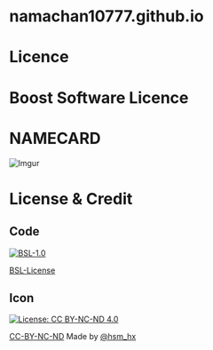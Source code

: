 # namachan10777.github.io
# Licence
Boost Software Licence
=======
# NAMECARD
![Imgur](https://i.imgur.com/G5PvC2p.png)

# License & Credit
## Code
[![BSL-1.0](https://img.shields.io/badge/License-BSL%201.0-blue.svg)](https://opensource.org/licenses/BSL-1.0)

[BSL-License](https://opensource.org/licenses/BSL-1.0)
## Icon
[![License: CC BY-NC-ND 4.0](https://img.shields.io/badge/License-CC%20BY--NC--ND%204.0-lightgrey.svg)](https://creativecommons.org/licenses/by-nc-nd/4.0/)

[CC-BY-NC-ND](https://creativecommons.org/licenses/by-nc-nd/4.0/)
Made by [@hsm_hx](https://github.com/hsm-hx)
